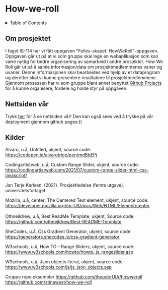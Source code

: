 # How-we-roll

<!-- TABLE OF CONTENTS -->
<details>
  <summary>Table of Contents</summary>
  <ol>
    <li>
      <a href="#om-prosjektet">Om prosjektet</a>
    <li>
      <a href="#rapporten-vår">Rapporten vår</a>
      <li><a href="#nettsiden-vår">Nettsiden vår</a></li>
    <li><a href="#kilder">Kilder</a></li>
  </ol>
</details>


<!-- Om prosjektet -->
## Om prosjektet
I faget IS-114 har vi fått oppgaven "Felles-skapet: HowWeRoll"-oppgaven. Oppgaven går ut på at vi som gruppe skal lage en webaplikasjon som kan være nyttig for bedre organisering av samarbeid i andre prosjekter. How We Roll går ut på å samle informasjon/data om prosjektmedlemmenes vaner og uvaner. Denne informasjonen skal bearbeides ved hjelp av et dataprogram og deretter skal vi kunne presentere resultatene til prosjektmedlemmene. 
Gjennom prosessen har vi som gruppe blant annet benyttet [Github Projects](https://github.com/users/buseliiik/projects/4/views/1) for å kunne organisere, fordele og holde styr på oppgaven.


<!-- Nettsiden vår -->
## Nettsiden vår
Trykk [her](https://buseliiik.github.io/How-we-roll/index.html) for å se nettsiden vår! Den kan også sees ved å trykke på vår deployment gjennom github pages:))


<!-- Kilder -->
## Kilder
Àlvaro, u.å, Untitled, ukjent, source code:<br>
https://codepen.io/alvarotrigo/pen/mdBbEPj 
<br>

Codingartistweb, u.å, Custom Range Slider, ukjent, source code: <br>
https://codingartistweb.com/2021/07/custom-range-slider-html-css-javascript/
<br>

Jan Terje Karlsen. (2021). Prosjektledelse (femte utgave). universitetsforlaget.
<br>

Mozilla, u.å, center: The Centered Text element, ukjent, source code:<br>
https://developer.mozilla.org/en-US/docs/Web/HTML/Element/center
<br>
<br>
Othneildrew, u.å, Best ReadMe Template, ukjent, Source code:<br>
https://github.com/othneildrew/Best-README-Template
<br>

SheCodes, u.å, Css Gradient Generator, ukjent, source code:<br>
https://generators.shecodes.io/css-gradient-generator
<br>

W3schools, u.å, How TO - Range Sliders, ukjent, source code:<br>
https://www.w3schools.com/howto/howto_js_rangeslider.asp
<br>

W3schools, u.å, Json objects literal, ukjent, source code:<br>
https://www.w3schools.com/js/js_json_objects.asp 
<br>

Gruppe repo eksempler
https://github.com/theodorUIA/howweroll 
https://github.com/stinawest/how-we-roll

